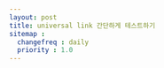 ```yaml
---
layout: post
title: universal link 간단하게 테스트하기
sitemap :
  changefreq : daily
  priority : 1.0
---
```

